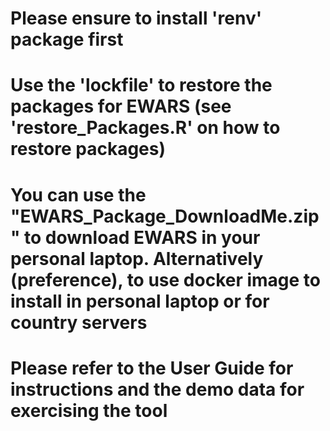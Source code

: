 # Please ensure to install 'renv' package first
# Use the 'lockfile' to restore the packages for EWARS (see 'restore_Packages.R' on how to restore packages)
# You can use the "EWARS_Package_DownloadMe.zip" to download EWARS in your personal laptop. Alternatively (preference), to use docker image to install in personal laptop or for country servers
# Please refer to the User Guide for instructions and the demo data for exercising the tool
